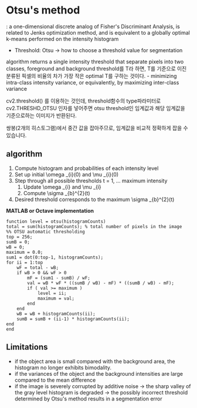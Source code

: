 # Otsu's method
: a one-dimensional discrete analog of Fisher's Discriminant Analysis, is related to Jenks optimization method, and is equivalent to a globally optimal k-means performed on the intensity histogram

- Threshold: Otsu -> how to choose a threshold value for segmentation

algorithm returns a single intensity threshold that separate pixels into two classes, foreground and background
threshold를 T라 하면, T를 기준으로 이진 분류된 픽셀의 비율의 차가 가장 작은 optimal T를 구하는 것이다. - minimizing intra-class intensity variance, or equivalently, by maximizing inter-class variance

cv2.threshold() 를 이용하는 것인데, threshold함수의 type파라미터로 cv2.THRESHD_OTSU 인자를 넣어주면 otsu threshold인 임계값과 해당 임계값을 기준으로하는 이미지가 반환된다.

쌍봉(2개의 히스토그램)에서 중간 값을 잡아주므로, 임계값을 비교적 정확하게 잡을 수 있습니다.

## algorithm
1. Compute histogram and probabilities of each intensity level
2. Set up initial \omega _{i}(0) and \mu _{i}(0)
3. Step through all possible thresholds t = 1, ... maximum intensity
   1. Update \omega _{i} and \mu _{i}
   2. Compute \sigma _{b}^{2}(t)
4. Desired threshold corresponds to the maximum \sigma _{b}^{2}(t)

__MATLAB or Octave implementation__

```
function level = otsu(histogramCounts)
total = sum(histogramCounts); % total number of pixels in the image 
%% OTSU automatic thresholding
top = 256;
sumB = 0;
wB = 0;
maximum = 0.0;
sum1 = dot(0:top-1, histogramCounts);
for ii = 1:top
    wF = total - wB;
    if wB > 0 && wF > 0
        mF = (sum1 - sumB) / wF;
        val = wB * wF * ((sumB / wB) - mF) * ((sumB / wB) - mF);
        if ( val >= maximum )
            level = ii;
            maximum = val;
        end
    end
    wB = wB + histogramCounts(ii);
    sumB = sumB + (ii-1) * histogramCounts(ii);
end
end
```

## Limitations

+ if the object area is small compared with the background area, the histogram no longer exhibits bimodality.
+ if the variances of the object and the background intensities are large compared to the mean difference
+ if the image is severely corrupted by additive noise
&rarr; the sharp valley of the gray level histogram is degraded
&rarr; the possibly incorrect threshold determined by Otsu's method results in a segmentation error